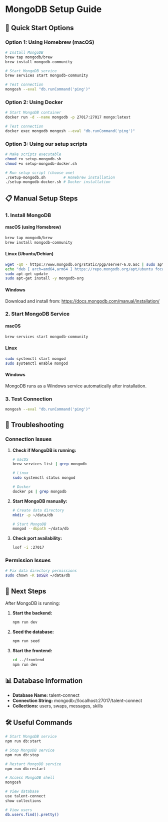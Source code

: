 # MongoDB Setup Guide

## 🚀 Quick Start Options

### Option 1: Using Homebrew (macOS)
```bash
# Install MongoDB
brew tap mongodb/brew
brew install mongodb-community

# Start MongoDB service
brew services start mongodb-community

# Test connection
mongosh --eval "db.runCommand('ping')"
```

### Option 2: Using Docker
```bash
# Start MongoDB container
docker run -d --name mongodb -p 27017:27017 mongo:latest

# Test connection
docker exec mongodb mongosh --eval "db.runCommand('ping')"
```

### Option 3: Using our setup scripts
```bash
# Make scripts executable
chmod +x setup-mongodb.sh
chmod +x setup-mongodb-docker.sh

# Run setup script (choose one)
./setup-mongodb.sh        # Homebrew installation
./setup-mongodb-docker.sh # Docker installation
```

## 📋 Manual Setup Steps

### 1. Install MongoDB

#### macOS (using Homebrew)
```bash
brew tap mongodb/brew
brew install mongodb-community
```

#### Linux (Ubuntu/Debian)
```bash
wget -qO - https://www.mongodb.org/static/pgp/server-6.0.asc | sudo apt-key add -
echo "deb [ arch=amd64,arm64 ] https://repo.mongodb.org/apt/ubuntu focal/mongodb-org/6.0 multiverse" | sudo tee /etc/apt/sources.list.d/mongodb-org-6.0.list
sudo apt-get update
sudo apt-get install -y mongodb-org
```

#### Windows
Download and install from: https://docs.mongodb.com/manual/installation/

### 2. Start MongoDB Service

#### macOS
```bash
brew services start mongodb-community
```

#### Linux
```bash
sudo systemctl start mongod
sudo systemctl enable mongod
```

#### Windows
MongoDB runs as a Windows service automatically after installation.

### 3. Test Connection
```bash
mongosh --eval "db.runCommand('ping')"
```

## 🔧 Troubleshooting

### Connection Issues
1. **Check if MongoDB is running:**
   ```bash
   # macOS
   brew services list | grep mongodb
   
   # Linux
   sudo systemctl status mongod
   
   # Docker
   docker ps | grep mongodb
   ```

2. **Start MongoDB manually:**
   ```bash
   # Create data directory
   mkdir -p ~/data/db
   
   # Start MongoDB
   mongod --dbpath ~/data/db
   ```

3. **Check port availability:**
   ```bash
   lsof -i :27017
   ```

### Permission Issues
```bash
# Fix data directory permissions
sudo chown -R $USER ~/data/db
```

## 🎯 Next Steps

After MongoDB is running:

1. **Start the backend:**
   ```bash
   npm run dev
   ```

2. **Seed the database:**
   ```bash
   npm run seed
   ```

3. **Start the frontend:**
   ```bash
   cd ../frontend
   npm run dev
   ```

## 📊 Database Information

- **Database Name:** talent-connect
- **Connection String:** mongodb://localhost:27017/talent-connect
- **Collections:** users, swaps, messages, skills

## 🛠️ Useful Commands

```bash
# Start MongoDB service
npm run db:start

# Stop MongoDB service
npm run db:stop

# Restart MongoDB service
npm run db:restart

# Access MongoDB shell
mongosh

# View database
use talent-connect
show collections

# View users
db.users.find().pretty()
``` 